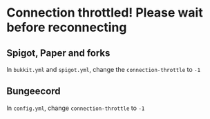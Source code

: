 # Connection throttled! Please wait before reconnecting

## Spigot, Paper and forks
In `bukkit.yml` and `spigot.yml`, change the `connection-throttle` to `-1`

## Bungeecord
In `config.yml`, change `connection-throttle` to `-1`